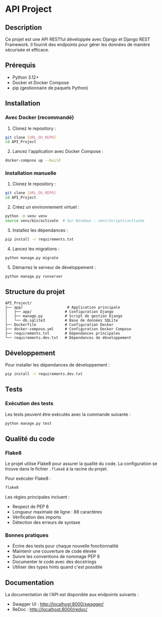 # API Project

## Description
Ce projet est une API RESTful développée avec Django et Django REST Framework. Il fournit des endpoints pour gérer les données de manière sécurisée et efficace.

## Prérequis
- Python 3.12+
- Docker et Docker Compose
- pip (gestionnaire de paquets Python)

## Installation

### Avec Docker (recommandé)
1. Clonez le repository :
```bash
git clone [URL_DU_REPO]
cd API_Project
```

2. Lancez l'application avec Docker Compose :
```bash
docker-compose up --build
```

### Installation manuelle
1. Clonez le repository :
```bash
git clone [URL_DU_REPO]
cd API_Project
```

2. Créez un environnement virtuel :
```bash
python -m venv venv
source venv/bin/activate  # Sur Windows : venv\Scripts\activate
```

3. Installez les dépendances :
```bash
pip install -r requirements.txt
```

4. Lancez les migrations :
```bash
python manage.py migrate
```

5. Démarrez le serveur de développement :
```bash
python manage.py runserver
```

## Structure du projet
```
API_Project/
├── app/                    # Application principale
│   ├── app/               # Configuration Django
│   ├── manage.py          # Script de gestion Django
│   └── db.sqlite3         # Base de données SQLite
├── Dockerfile             # Configuration Docker
├── docker-compose.yml     # Configuration Docker Compose
├── requirements.txt       # Dépendances principales
└── requirements.dev.txt   # Dépendances de développement
```

## Développement
Pour installer les dépendances de développement :
```bash
pip install -r requirements.dev.txt
```

## Tests

### Exécution des tests
Les tests peuvent être exécutés avec la commande suivante :
```bash
python manage.py test
```


## Qualité du code

### Flake8
Le projet utilise Flake8 pour assurer la qualité du code. La configuration se trouve dans le fichier `.flake8` à la racine du projet.

Pour exécuter Flake8 :
```bash
flake8
```

Les règles principales incluent :
- Respect de PEP 8
- Longueur maximale de ligne : 88 caractères
- Vérification des imports
- Détection des erreurs de syntaxe

### Bonnes pratiques
- Écrire des tests pour chaque nouvelle fonctionnalité
- Maintenir une couverture de code élevée
- Suivre les conventions de nommage PEP 8
- Documenter le code avec des docstrings
- Utiliser des types hints quand c'est possible

## Documentation

La documentation de l'API est disponible aux endpoints suivants :

- Swagger UI : [http://localhost:8000/swagger/](http://localhost:8000/swagger/)
- ReDoc : [http://localhost:8000/redoc/](http://localhost:8000/redoc/)

